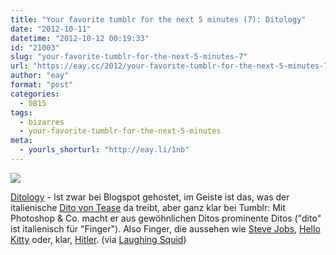 ```yaml
---
title: "Your favorite tumblr for the next 5 minutes (7): Ditology"
date: "2012-10-11"
datetime: "2012-10-12 00:19:33"
id: "21003"
slug: "your-favorite-tumblr-for-the-next-5-minutes-7"
url: "https://eay.cc/2012/your-favorite-tumblr-for-the-next-5-minutes-7/"
author: "eay"
format: "post"
categories:
  - 0815
tags:
  - bizarres
  - your-favorite-tumblr-for-the-next-5-minutes
meta:
  - yourls_shorturl: "http://eay.li/1nb"
---
```


![](https://eay.cc/uploads/2012/prominentefinger.jpg)

[Ditology](http://ditology.blogspot.com/) - Ist zwar bei Blogspot gehostet, im Geiste ist das, was der italienische [Dito von Tease](https://www.facebook.com/pages/Dito-Von-Tease/191180957568516) da treibt, aber ganz klar bei Tumblr: Mit Photoshop & Co. macht er aus gewöhnlichen Ditos prominente Ditos ("dito" ist italienisch für "Finger"). Also Finger, die aussehen wie [Steve Jobs](http://ditology.blogspot.com/2012/08/dito-steve-jobs.html), [Hello Kitty](http://ditology.blogspot.com/2011/01/self-portrait-041.html) oder, klar, [Hitler](http://ditology.blogspot.com/2011/02/self-portrait-044.html). (via [Laughing Squid](http://laughingsquid.com/ditology-portraits-of-famous-people-on-fingers/))
